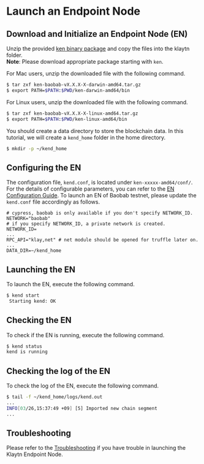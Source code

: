 # Launch an Endpoint Node <a id="launch-an-endpoint-node"></a>

## Download and Initialize an Endpoint Node \(EN\) <a id="download-and-initialize-an-endpoint-node-en"></a>

Unzip the provided [ken binary package](../../node/endpoint-node/installation-guide/download.md) and copy the files into the klaytn folder.  
**Note**: Please download appropriate package starting with `ken`.

For Mac users, unzip the downloaded file with the following command.

```bash
$ tar zxf ken-baobab-vX.X.X-X-darwin-amd64.tar.gz
$ export PATH=$PATH:$PWD/ken-darwin-amd64/bin
```

For Linux users, unzip the downloaded file with the following command.

```bash
$ tar zxf ken-baobab-vX.X.X-X-linux-amd64.tar.gz
$ export PATH=$PATH:$PWD/ken-linux-amd64/bin
```

You should create a data directory to store the blockchain data. In this tutorial, we will create a `kend_home` folder in the home directory.

```bash
$ mkdir -p ~/kend_home
```

## Configuring the EN <a id="configuring-the-en"></a>

The configuration file, `kend.conf`, is located under `ken-xxxxx-amd64/conf/`. For the details of configurable parameters, you can refer to the [EN Configuration Guide](../../node/endpoint-node/operation-guide/configuration.md). To launch an EN of Baobab testnet, please update the `kend.conf` file accordingly as follows.

```text
# cypress, baobab is only available if you don't specify NETWORK_ID.
NETWORK="baobab"
# if you specify NETWORK_ID, a private network is created.
NETWORK_ID=
...
RPC_API="klay,net" # net module should be opened for truffle later on.
...
DATA_DIR=~/kend_home
```

## Launching the EN <a id="launching-the-en"></a>

To launch the EN, execute the following command.

```bash
$ kend start
 Starting kend: OK
```

## Checking the EN <a id="checking-the-en"></a>

To check if the EN is running, execute the following command.

```bash
$ kend status
kend is running
```

## Checking the log of the EN <a id="checking-the-log-of-the-en"></a>

To check the log of the EN, execute the following command.

```bash
$ tail -f ~/kend_home/logs/kend.out
...
INFO[03/26,15:37:49 +09] [5] Imported new chain segment                blocks=1    txs=0  mgas=0.000  elapsed=2.135ms   mgasps=0.000    number=71340 hash=f15511…c571da cache=155.56kB
...
```

## Troubleshooting <a id="troubleshooting"></a>

Please refer to the [Troubleshooting](../../node/errors-and-troubleshooting.md) if you have trouble in launching the Klaytn Endpoint Node.

